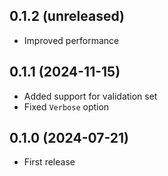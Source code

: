 ## 0.1.2 (unreleased)

- Improved performance

## 0.1.1 (2024-11-15)

- Added support for validation set
- Fixed `Verbose` option

## 0.1.0 (2024-07-21)

- First release
